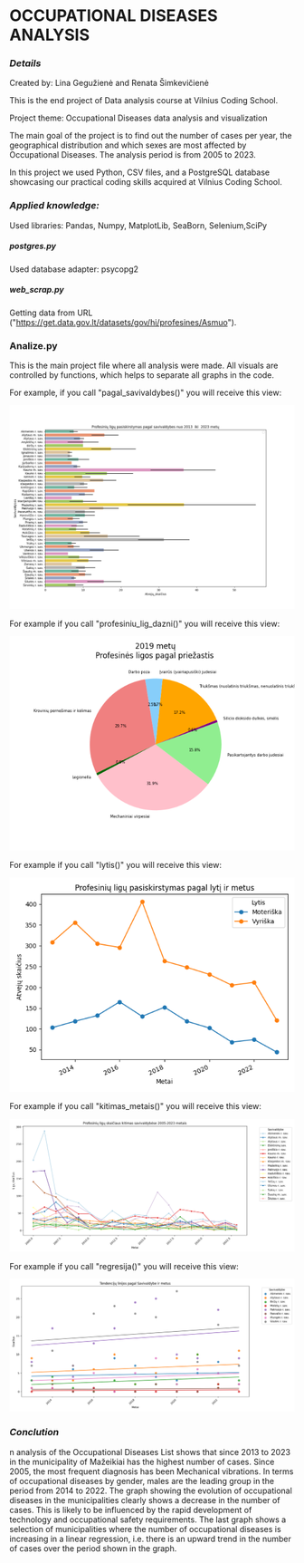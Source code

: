 
# **OCCUPATIONAL** DISEASES ANALYSIS

### _Details_

Created by: Lina Gegužienė and Renata Šimkevičienė

This is the end project of Data analysis course at Vilnius Coding School.

Project theme:  Occupational Diseases data analysis and visualization

The main goal of the project is to find out the number of cases per year, the geographical distribution and which sexes are most affected by Occupational Diseases. The analysis period is from 2005 to 2023.

In this project we used Python, CSV files, and a PostgreSQL database showcasing our practical coding skills acquired at Vilnius Coding School.
  

### _Applied knowledge:_

Used libraries: Pandas, Numpy, MatplotLib, SeaBorn, Selenium,SciPy

##### _postgres_.py

Used database adapter: psycopg2

##### _web_scrap_.py

Getting data from URL ("https://get.data.gov.lt/datasets/gov/hi/profesines/Asmuo").

### Analize.py

This is the main project file where all analysis were made. All visuals are controlled by functions, which helps to separate all graphs in the code.

For example, if you call "pagal_savivaldybes()" you will receive this view:

![pagal_savivaldybes.png](Pictures%2Fpagal_savivaldybes.png)

For example if you call "profesiniu_lig_dazni()" you will receive this view:

![profesines_lig_pagal_dazni.png](Pictures%2Fprofesines_lig_pagal_dazni.png)

For example if you call "lytis()" you will receive this view:

![lytis_linijinis.png](Pictures%2Flytis_linijinis.png)

For example if you call "kitimas_metais()" you will receive this view:

![pokytis.png](Pictures%2Fpokytis.png)

For example if you call "regresija()" you will receive this view:

![ regresija.png](Pictures%2F%20regresija.png)

### _Conclution_

n analysis of the Occupational Diseases List shows that since 2013 to 2023 in the municipality of Mažeikiai has the highest number of cases. Since 2005, the most frequent diagnosis has been Mechanical vibrations. In terms of occupational diseases by gender, males are the leading group in the period from 2014 to 2022. The graph showing the evolution of occupational diseases in the municipalities clearly shows a decrease in the number of cases. This is likely to be influenced by the rapid development of technology and occupational safety requirements. The last graph shows a selection of municipalities where the number of occupational diseases is increasing in a linear regression, i.e. there is an upward trend in the number of cases over the period shown in the graph.

